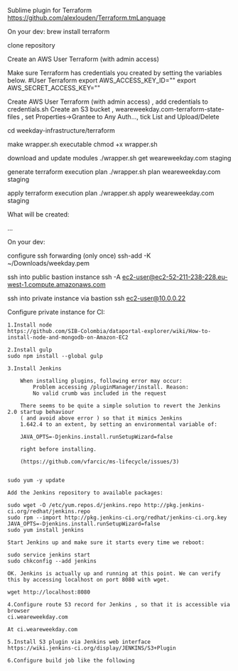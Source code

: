 Sublime plugin for Terraform
https://github.com/alexlouden/Terraform.tmLanguage

On your dev:
brew install terraform

clone repository

Create an AWS User Terraform (with admin access)

Make sure Terraform has credentials you created by setting the variables below.
#User Terraform
export AWS_ACCESS_KEY_ID=""
export AWS_SECRET_ACCESS_KEY=""

Create AWS User Terraform (with admin access) , add credentials to credentials.sh
Create an S3 bucket , weareweekday.com-terraform-state-files , set Properties->Grantee to Any Auth..., tick List and Upload/Delete

cd weekday-infrastructure/terraform

make wrapper.sh executable
chmod +x wrapper.sh

download and update modules
./wrapper.sh get weareweekday.com staging

generate terraform execution plan
./wrapper.sh plan weareweekday.com staging

apply terraform execution plan
./wrapper.sh apply weareweekday.com staging


What will be created:

...

On your dev:

configure ssh forwarding (only once)
ssh-add -K ~/Downloads/weekday.pem

ssh into public bastion instance
ssh -A ec2-user@ec2-52-211-238-228.eu-west-1.compute.amazonaws.com

ssh into private instance via bastion
ssh ec2-user@10.0.0.22

Configure private instance for CI:

	1.Install node
	https://github.com/SIB-Colombia/dataportal-explorer/wiki/How-to-install-node-and-mongodb-on-Amazon-EC2

	2.Install gulp
	sudo npm install --global gulp

	3.Install Jenkins

		When installing plugins, following error may occur:
			Problem accessing /pluginManager/install. Reason:
	    	No valid crumb was included in the request

	    There seems to be quite a simple solution to revert the Jenkins 2.0 startup behaviour
	    ( and avoid above error ) so that it mimics Jenkins
	 	1.642.4 to an extent, by setting an environmental variable of:

	 	JAVA_OPTS=-Djenkins.install.runSetupWizard=false

		right before installing.

		(https://github.com/vfarcic/ms-lifecycle/issues/3)


	sudo yum -y update

	Add the Jenkins repository to available packages:

	sudo wget -O /etc/yum.repos.d/jenkins.repo http://pkg.jenkins-ci.org/redhat/jenkins.repo
	sudo rpm --import http://pkg.jenkins-ci.org/redhat/jenkins-ci.org.key
	JAVA_OPTS=-Djenkins.install.runSetupWizard=false
	sudo yum install jenkins

	Start Jenkins up and make sure it starts every time we reboot:

	sudo service jenkins start
	sudo chkconfig --add jenkins

	OK. Jenkins is actually up and running at this point. We can verify this by accessing localhost on port 8080 with wget.

	wget http://localhost:8080

	4.Configure route 53 record for Jenkins , so that it is accessible via browser
	ci.weareweekday.com

	At ci.weareweekday.com

	5.Install S3 plugin via Jenkins web interface
	https://wiki.jenkins-ci.org/display/JENKINS/S3+Plugin

	6.Configure build job like the following
